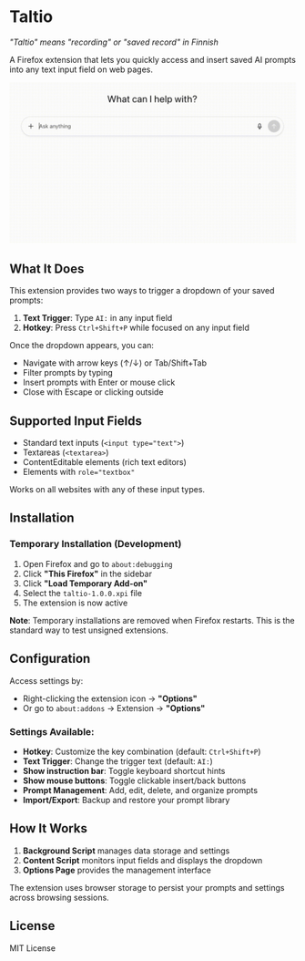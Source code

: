 # Taltio

_"Taltio" means "recording" or "saved record" in Finnish_

A Firefox extension that lets you quickly access and insert saved AI prompts into any text input field on web pages.

![Demo](demo.gif)

## What It Does

This extension provides two ways to trigger a dropdown of your saved prompts:

1. **Text Trigger**: Type `AI:` in any input field
2. **Hotkey**: Press `Ctrl+Shift+P` while focused on any input field

Once the dropdown appears, you can:

- Navigate with arrow keys (↑/↓) or Tab/Shift+Tab
- Filter prompts by typing
- Insert prompts with Enter or mouse click
- Close with Escape or clicking outside

## Supported Input Fields

- Standard text inputs (`<input type="text">`)
- Textareas (`<textarea>`)
- ContentEditable elements (rich text editors)
- Elements with `role="textbox"`

Works on all websites with any of these input types.

## Installation

### Temporary Installation (Development)

1. Open Firefox and go to `about:debugging`
2. Click **"This Firefox"** in the sidebar
3. Click **"Load Temporary Add-on"**
4. Select the `taltio-1.0.0.xpi` file
5. The extension is now active

**Note**: Temporary installations are removed when Firefox restarts. This is the standard way to test unsigned extensions.

## Configuration

Access settings by:

- Right-clicking the extension icon → **"Options"**
- Or go to `about:addons` → Extension → **"Options"**

### Settings Available:

- **Hotkey**: Customize the key combination (default: `Ctrl+Shift+P`)
- **Text Trigger**: Change the trigger text (default: `AI:`)
- **Show instruction bar**: Toggle keyboard shortcut hints
- **Show mouse buttons**: Toggle clickable insert/back buttons
- **Prompt Management**: Add, edit, delete, and organize prompts
- **Import/Export**: Backup and restore your prompt library

## How It Works

1. **Background Script** manages data storage and settings
2. **Content Script** monitors input fields and displays the dropdown
3. **Options Page** provides the management interface

The extension uses browser storage to persist your prompts and settings across browsing sessions.

## License

MIT License
